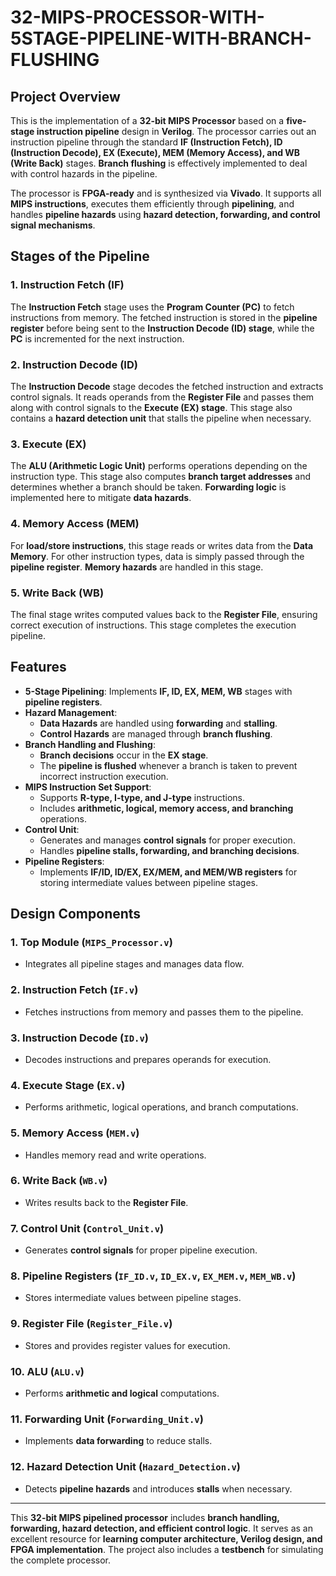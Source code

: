 # 32-MIPS-PROCESSOR-WITH-5STAGE-PIPELINE-WITH-BRANCH-FLUSHING

## **Project Overview**  

This is the implementation of a **32-bit MIPS Processor** based on a **five-stage instruction pipeline** design in **Verilog**. The processor carries out an instruction pipeline through the standard **IF (Instruction Fetch), ID (Instruction Decode), EX (Execute), MEM (Memory Access), and WB (Write Back)** stages. **Branch flushing** is effectively implemented to deal with control hazards in the pipeline.  

The processor is **FPGA-ready** and is synthesized via **Vivado**. It supports all **MIPS instructions**, executes them efficiently through **pipelining**, and handles **pipeline hazards** using **hazard detection, forwarding, and control signal mechanisms**.  

## **Stages of the Pipeline**  

### **1. Instruction Fetch (IF)**  
The **Instruction Fetch** stage uses the **Program Counter (PC)** to fetch instructions from memory. The fetched instruction is stored in the **pipeline register** before being sent to the **Instruction Decode (ID) stage**, while the **PC** is incremented for the next instruction.  

### **2. Instruction Decode (ID)**  
The **Instruction Decode** stage decodes the fetched instruction and extracts control signals. It reads operands from the **Register File** and passes them along with control signals to the **Execute (EX) stage**. This stage also contains a **hazard detection unit** that stalls the pipeline when necessary.  

### **3. Execute (EX)**  
The **ALU (Arithmetic Logic Unit)** performs operations depending on the instruction type. This stage also computes **branch target addresses** and determines whether a branch should be taken. **Forwarding logic** is implemented here to mitigate **data hazards**.  

### **4. Memory Access (MEM)**  
For **load/store instructions**, this stage reads or writes data from the **Data Memory**. For other instruction types, data is simply passed through the **pipeline register**. **Memory hazards** are handled in this stage.  

### **5. Write Back (WB)**  
The final stage writes computed values back to the **Register File**, ensuring correct execution of instructions. This stage completes the execution pipeline.  

## **Features**  

- **5-Stage Pipelining**: Implements **IF, ID, EX, MEM, WB** stages with **pipeline registers**.  
- **Hazard Management**:  
  - **Data Hazards** are handled using **forwarding** and **stalling**.  
  - **Control Hazards** are managed through **branch flushing**.  
- **Branch Handling and Flushing**:  
  - **Branch decisions** occur in the **EX stage**.  
  - The **pipeline is flushed** whenever a branch is taken to prevent incorrect instruction execution.  
- **MIPS Instruction Set Support**:  
  - Supports **R-type, I-type, and J-type** instructions.  
  - Includes **arithmetic, logical, memory access, and branching** operations.  
- **Control Unit**:  
  - Generates and manages **control signals** for proper execution.  
  - Handles **pipeline stalls, forwarding, and branching decisions**.  
- **Pipeline Registers**:  
  - Implements **IF/ID, ID/EX, EX/MEM, and MEM/WB registers** for storing intermediate values between pipeline stages.  

## **Design Components**  

### **1. Top Module (`MIPS_Processor.v`)**  
   - Integrates all pipeline stages and manages data flow.  

### **2. Instruction Fetch (`IF.v`)**  
   - Fetches instructions from memory and passes them to the pipeline.  

### **3. Instruction Decode (`ID.v`)**  
   - Decodes instructions and prepares operands for execution.  

### **4. Execute Stage (`EX.v`)**  
   - Performs arithmetic, logical operations, and branch computations.  

### **5. Memory Access (`MEM.v`)**  
   - Handles memory read and write operations.  

### **6. Write Back (`WB.v`)**  
   - Writes results back to the **Register File**.  

### **7. Control Unit (`Control_Unit.v`)**  
   - Generates **control signals** for proper pipeline execution.  

### **8. Pipeline Registers (`IF_ID.v`, `ID_EX.v`, `EX_MEM.v`, `MEM_WB.v`)**  
   - Stores intermediate values between pipeline stages.  

### **9. Register File (`Register_File.v`)**  
   - Stores and provides register values for execution.  

### **10. ALU (`ALU.v`)**  
   - Performs **arithmetic and logical** computations.  

### **11. Forwarding Unit (`Forwarding_Unit.v`)**  
   - Implements **data forwarding** to reduce stalls.  

### **12. Hazard Detection Unit (`Hazard_Detection.v`)**  
   - Detects **pipeline hazards** and introduces **stalls** when necessary.  

---

This **32-bit MIPS pipelined processor** includes **branch handling, forwarding, hazard detection, and efficient control logic**. It serves as an excellent resource for **learning computer architecture, Verilog design, and FPGA implementation**. The project also includes a **testbench** for simulating the complete processor.

